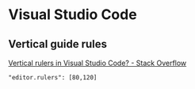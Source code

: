 # Visual Studio Code

## Vertical guide rules

[Vertical rulers in Visual Studio Code? - Stack Overflow](https://stackoverflow.com/questions/29968499/vertical-rulers-in-visual-studio-code/29972073#29972073)

```
"editor.rulers": [80,120]
```


